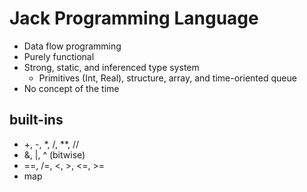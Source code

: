 # Jack Programming Language

* Data flow programming
* Purely functional
* Strong, static, and inferenced type system
  * Primitives (Int, Real), structure, array, and time-oriented queue
* No concept of the time


## built-ins

* +, -, \*, /, \*\*, //
* &, |, ^ (bitwise)
* ==, /=, <, >, <=, >=
* map
